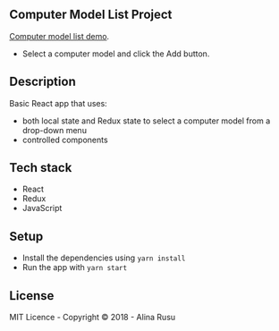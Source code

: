 ## Computer Model List Project

[Computer model list demo](https://nifty-wozniak-c7df11.netlify.com/).
* Select a computer model and click the Add button.

## Description
Basic React app that uses:
* both local state and Redux state to select a computer model from a drop-down menu
* controlled components

## Tech stack
* React
* Redux
* JavaScript

## Setup 
* Install the dependencies using `yarn install`
* Run the app with `yarn start`

## License
MIT Licence - Copyright &copy; 2018 - Alina Rusu
